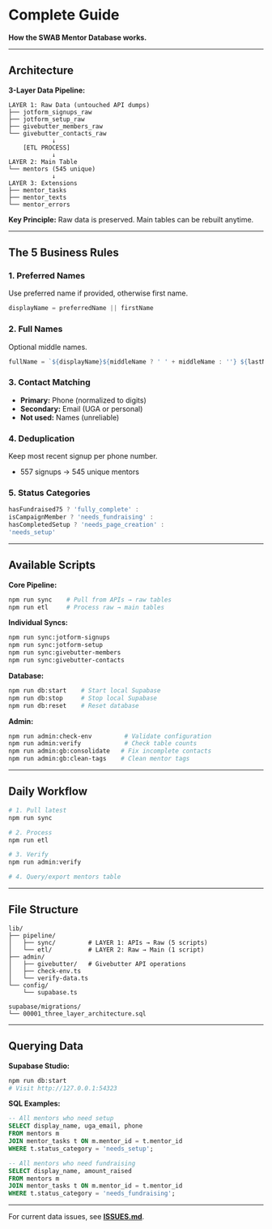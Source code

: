 # Complete Guide

**How the SWAB Mentor Database works.**

---

## Architecture

**3-Layer Data Pipeline:**

```
LAYER 1: Raw Data (untouched API dumps)
├── jotform_signups_raw
├── jotform_setup_raw
├── givebutter_members_raw
└── givebutter_contacts_raw
            ↓
    [ETL PROCESS]
            ↓
LAYER 2: Main Table
└── mentors (545 unique)
            ↓
LAYER 3: Extensions
├── mentor_tasks
├── mentor_texts
└── mentor_errors
```

**Key Principle:** Raw data is preserved. Main tables can be rebuilt anytime.

---

## The 5 Business Rules

### 1. Preferred Names
Use preferred name if provided, otherwise first name.
```typescript
displayName = preferredName || firstName
```

### 2. Full Names
Optional middle names.
```typescript
fullName = `${displayName}${middleName ? ' ' + middleName : ''} ${lastName}`
```

### 3. Contact Matching
- **Primary:** Phone (normalized to digits)
- **Secondary:** Email (UGA or personal)
- **Not used:** Names (unreliable)

### 4. Deduplication
Keep most recent signup per phone number.
- 557 signups → 545 unique mentors

### 5. Status Categories
```typescript
hasFundraised75 ? 'fully_complete' :
isCampaignMember ? 'needs_fundraising' :
hasCompletedSetup ? 'needs_page_creation' :
'needs_setup'
```

---

## Available Scripts

**Core Pipeline:**
```bash
npm run sync    # Pull from APIs → raw tables
npm run etl     # Process raw → main tables
```

**Individual Syncs:**
```bash
npm run sync:jotform-signups
npm run sync:jotform-setup
npm run sync:givebutter-members
npm run sync:givebutter-contacts
```

**Database:**
```bash
npm run db:start    # Start local Supabase
npm run db:stop     # Stop local Supabase
npm run db:reset    # Reset database
```

**Admin:**
```bash
npm run admin:check-env         # Validate configuration
npm run admin:verify            # Check table counts
npm run admin:gb:consolidate   # Fix incomplete contacts
npm run admin:gb:clean-tags    # Clean mentor tags
```

---

## Daily Workflow

```bash
# 1. Pull latest
npm run sync

# 2. Process
npm run etl

# 3. Verify
npm run admin:verify

# 4. Query/export mentors table
```

---

## File Structure

```
lib/
├── pipeline/
│   ├── sync/         # LAYER 1: APIs → Raw (5 scripts)
│   └── etl/          # LAYER 2: Raw → Main (1 script)
├── admin/
│   ├── givebutter/   # Givebutter API operations
│   ├── check-env.ts
│   └── verify-data.ts
└── config/
    └── supabase.ts

supabase/migrations/
└── 00001_three_layer_architecture.sql
```

---

## Querying Data

**Supabase Studio:**
```bash
npm run db:start
# Visit http://127.0.0.1:54323
```

**SQL Examples:**
```sql
-- All mentors who need setup
SELECT display_name, uga_email, phone
FROM mentors m
JOIN mentor_tasks t ON m.mentor_id = t.mentor_id
WHERE t.status_category = 'needs_setup';

-- All mentors who need fundraising
SELECT display_name, amount_raised
FROM mentors m
JOIN mentor_tasks t ON m.mentor_id = t.mentor_id
WHERE t.status_category = 'needs_fundraising';
```

---

For current data issues, see **[ISSUES.md](ISSUES.md)**.
